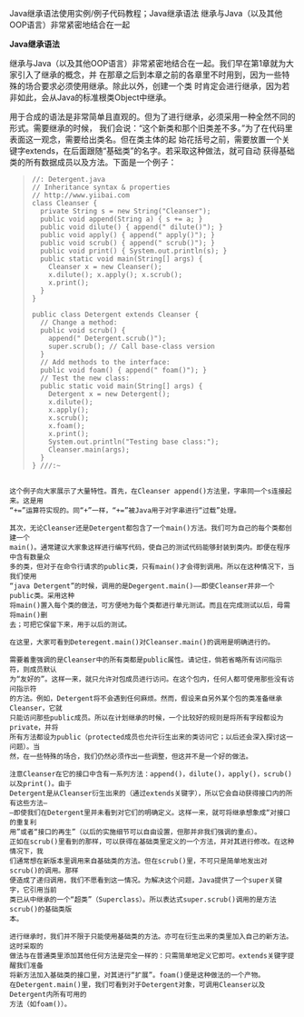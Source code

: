 Java继承语法使用实例/例子代码教程；Java继承语法 继承与Java（以及其他OOP语言）非常紧密地结合在一起

**Java继承语法**

继承与Java（以及其他OOP语言）非常紧密地结合在一起。我们早在第1章就为大家引入了继承的概念，并
在那章之后到本章之前的各章里不时用到，因为一些特殊的场合要求必须使用继承。除此以外，创建一个类
时肯定会进行继承，因为若非如此，会从Java的标准根类Object中继承。 

用于合成的语法是非常简单且直观的。但为了进行继承，必须采用一种全然不同的形式。需要继承的时候，
我们会说：“这个新类和那个旧类差不多。”为了在代码里表面这一观念，需要给出类名。但在类主体的起
始花括号之前，需要放置一个关键字extends，在后面跟随“基础类”的名字。若采取这种做法，就可自动
获得基础类的所有数据成员以及方法。下面是一个例子： 

>     //: Detergent.java 
>     // Inheritance syntax & properties 
>     // http://www.yiibai.com
>     class Cleanser { 
>       private String s = new String("Cleanser"); 
>       public void append(String a) { s += a; } 
>       public void dilute() { append(" dilute()"); } 
>       public void apply() { append(" apply()"); } 
>       public void scrub() { append(" scrub()"); } 
>       public void print() { System.out.println(s); } 
>       public static void main(String[] args) { 
>         Cleanser x = new Cleanser(); 
>         x.dilute(); x.apply(); x.scrub(); 
>         x.print(); 
>       } 
>     } 
>      
>     public class Detergent extends Cleanser { 
>       // Change a method: 
>       public void scrub() { 
>         append(" Detergent.scrub()"); 
>         super.scrub(); // Call base-class version 
>       } 
>       // Add methods to the interface: 
>       public void foam() { append(" foam()"); } 
>       // Test the new class: 
>       public static void main(String[] args) { 
>         Detergent x = new Detergent(); 
>         x.dilute(); 
>         x.apply(); 
>         x.scrub(); 
>         x.foam(); 
>         x.print(); 
>         System.out.println("Testing base class:"); 
>         Cleanser.main(args); 
>       } 
>     } ///:~ 

```

这个例子向大家展示了大量特性。首先，在Cleanser append()方法里，字串同一个s连接起来。这是用
“+=”运算符实现的。同“+”一样，“+=”被Java用于对字串进行“过载”处理。 

其次，无论Cleanser还是Detergent都包含了一个main()方法。我们可为自己的每个类都创建一个
main()。通常建议大家象这样进行编写代码，使自己的测试代码能够封装到类内。即便在程序中含有数量众
多的类，但对于在命令行请求的public类，只有main()才会得到调用。所以在这种情况下，当我们使用
“java Detergent”的时候，调用的是Degergent.main()——即使Cleanser并非一个public类。采用这种
将main()置入每个类的做法，可方便地为每个类都进行单元测试。而且在完成测试以后，毋需将main()删
去；可把它保留下来，用于以后的测试。 

在这里，大家可看到Deteregent.main()对Cleanser.main()的调用是明确进行的。 

需要着重强调的是Cleanser中的所有类都是public属性。请记住，倘若省略所有访问指示符，则成员默认
为“友好的”。这样一来，就只允许对包成员进行访问。在这个包内，任何人都可使用那些没有访问指示符
的方法。例如，Detergent将不会遇到任何麻烦。然而，假设来自另外某个包的类准备继承Cleanser，它就
只能访问那些public成员。所以在计划继承的时候，一个比较好的规则是将所有字段都设为private，并将
所有方法都设为public（protected成员也允许衍生出来的类访问它；以后还会深入探讨这一问题）。当
然，在一些特殊的场合，我们仍然必须作出一些调整，但这并不是一个好的做法。 

注意Cleanser在它的接口中含有一系列方法：append()，dilute()，apply()，scrub()以及print()。由于
Detergent是从Cleanser衍生出来的（通过extends关键字），所以它会自动获得接口内的所有这些方法—
—即使我们在Detergent里并未看到对它们的明确定义。这样一来，就可将继承想象成“对接口的重复利
用”或者“接口的再生”（以后的实施细节可以自由设置，但那并非我们强调的重点）。 
正如在scrub()里看到的那样，可以获得在基础类里定义的一个方法，并对其进行修改。在这种情况下，我
们通常想在新版本里调用来自基础类的方法。但在scrub()里，不可只是简单地发出对scrub()的调用。那样
便造成了递归调用，我们不愿看到这一情况。为解决这个问题，Java提供了一个super关键字，它引用当前
类已从中继承的一个“超类”（Superclass）。所以表达式super.scrub()调用的是方法scrub()的基础类版
本。 

进行继承时，我们并不限于只能使用基础类的方法。亦可在衍生出来的类里加入自己的新方法。这时采取的
做法与在普通类里添加其他任何方法是完全一样的：只需简单地定义它即可。extends关键字提醒我们准备
将新方法加入基础类的接口里，对其进行“扩展”。foam()便是这种做法的一个产物。 
在Detergent.main()里，我们可看到对于Detergent对象，可调用Cleanser以及Detergent内所有可用的
方法（如foam()）。
```
